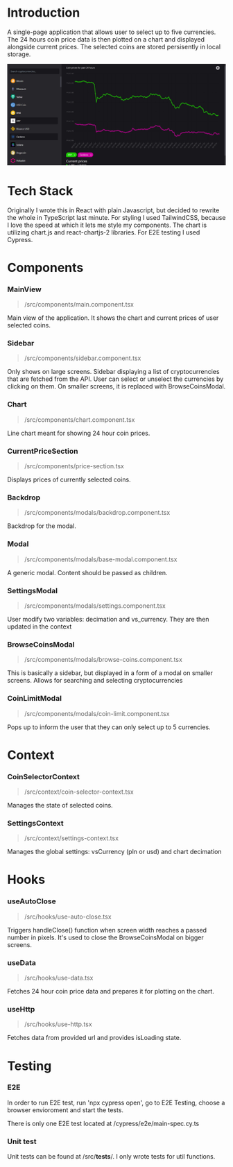 # Introduction
A single-page application that allows user to select up to five currencies. The 24 hours coin price data is then plotted on a chart and displayed alongside current prices. The selected coins are stored persisently in local storage.

<img src="/preview.jpg">

# Tech Stack
Originally I wrote this in React with plain Javascript, but decided to rewrite the whole in TypeScript last minute. For styling I used TailwindCSS, because I love the speed at which it lets me style my components. The chart is utilizing chart.js and react-chartjs-2 libraries. For E2E testing I used Cypress.

# Components
### MainView
>/src/components/main.component.tsx

Main view of the application. It shows the chart and current prices of user selected coins.

### Sidebar
>/src/components/sidebar.component.tsx

Only shows on large screens. Sidebar displaying a list of cryptocurrencies that are fetched from the API. User can select or unselect the currencies by clicking on them. On smaller screens, it is replaced with BrowseCoinsModal.

### Chart
>/src/components/chart.component.tsx

Line chart meant for showing 24 hour coin prices.

### CurrentPriceSection
>/src/components/price-section.tsx

Displays prices of currently selected coins.

### Backdrop
>/src/components/modals/backdrop.component.tsx

Backdrop for the modal.

### Modal
>/src/components/modals/base-modal.component.tsx

A generic modal. Content should be passed as children.

### SettingsModal
>/src/components/modals/settings.component.tsx

User modify two variables: decimation and vs_currency. They are then updated in the context

### BrowseCoinsModal
>/src/components/modals/browse-coins.component.tsx

This is basically a sidebar, but displayed in a form of a modal on smaller screens. Allows for searching and selecting cryptocurrencies

### CoinLimitModal
>/src/components/modals/coin-limit.component.tsx

Pops up to inform the user that they can only select up to 5 currencies.

# Context
### CoinSelectorContext
> /src/context/coin-selector-context.tsx

Manages the state of selected coins.

### SettingsContext
> /src/context/settings-context.tsx

Manages the global settings: vsCurrency (pln or usd) and chart decimation

# Hooks
### useAutoClose
> /src/hooks/use-auto-close.tsx

Triggers handleClose() function when screen width reaches a passed number in pixels. It's used to close the BrowseCoinsModal on bigger screens.

### useData
> /src/hooks/use-data.tsx

Fetches 24 hour coin price data and prepares it for plotting on the chart.

### useHttp
> /src/hooks/use-http.tsx

Fetches data from provided url and provides isLoading state.

# Testing

### E2E
In order to run E2E test, run 'npx cypress open', go to E2E Testing, choose a browser envioroment and start the tests.

There is only one E2E test located at /cypress/e2e/main-spec.cy.ts

### Unit test
Unit tests can be found at /src/__tests__/. I only wrote tests for util functions.

